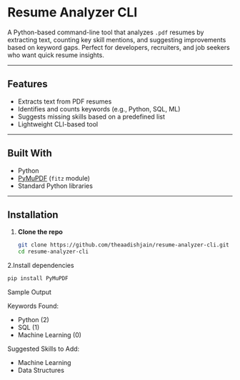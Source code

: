 #  Resume Analyzer CLI

A Python-based command-line tool that analyzes `.pdf` resumes by extracting text, counting key skill mentions, and suggesting improvements based on keyword gaps. Perfect for developers, recruiters, and job seekers who want quick resume insights.

---

##  Features

-  Extracts text from PDF resumes
-  Identifies and counts keywords (e.g., Python, SQL, ML)
-  Suggests missing skills based on a predefined list
-  Lightweight CLI-based tool

---

##  Built With

- Python
- [PyMuPDF](https://pymupdf.readthedocs.io/) (`fitz` module)
- Standard Python libraries

---

##  Installation

1. **Clone the repo**
   ```bash
   git clone https://github.com/theaadishjain/resume-analyzer-cli.git
   cd resume-analyzer-cli
2.Install dependencies
```bash
pip install PyMuPDF
```

Sample Output

 Keywords Found:
- Python (2)
- SQL (1)
- Machine Learning (0)

 Suggested Skills to Add:
- Machine Learning
- Data Structures
